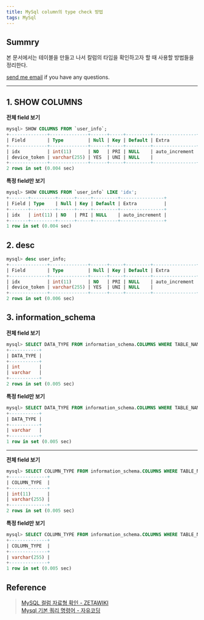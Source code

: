 ```yaml
---
title: MySql column의 type check 방법
tags: MySql
---
```


## Summry

본 문서에서는 테이블을 만들고 나서 칼럼의 타입을 확인하고자 할 때 사용할 방법들을 정리한다.  

[send me email](mailto:jewel7492@gmail.com) if you have any questions.

<!--more-->

---

## 1. SHOW COLUMNS

**전체 field 보기**  
```sql
mysql> SHOW COLUMNS FROM `user_info`;
+--------------+--------------+------+-----+---------+----------------+
| Field        | Type         | Null | Key | Default | Extra          |
+--------------+--------------+------+-----+---------+----------------+
| idx          | int(11)      | NO   | PRI | NULL    | auto_increment |
| device_token | varchar(255) | YES  | UNI | NULL    |                |
+--------------+--------------+------+-----+---------+----------------+
2 rows in set (0.004 sec)
```

**특정 field만 보기**  
```sql
mysql> SHOW COLUMNS FROM `user_info` LIKE 'idx';
+-------+---------+------+-----+---------+----------------+
| Field | Type    | Null | Key | Default | Extra          |
+-------+---------+------+-----+---------+----------------+
| idx   | int(11) | NO   | PRI | NULL    | auto_increment |
+-------+---------+------+-----+---------+----------------+
1 row in set (0.004 sec)
```

## 2. desc

```sql
mysql> desc user_info;
+--------------+--------------+------+-----+---------+----------------+
| Field        | Type         | Null | Key | Default | Extra          |
+--------------+--------------+------+-----+---------+----------------+
| idx          | int(11)      | NO   | PRI | NULL    | auto_increment |
| device_token | varchar(255) | YES  | UNI | NULL    |                |
+--------------+--------------+------+-----+---------+----------------+
2 rows in set (0.006 sec)
```

## 3. information_schema

**전체 field 보기**  
```sql
mysql> SELECT DATA_TYPE FROM information_schema.COLUMNS WHERE TABLE_NAME='user_info';
+-----------+
| DATA_TYPE |
+-----------+
| int       |
| varchar   |
+-----------+
2 rows in set (0.005 sec)
```

**특정 field만 보기**  
```sql
mysql> SELECT DATA_TYPE FROM information_schema.COLUMNS WHERE TABLE_NAME='user_info' AND COLUMN_NAME='device_token';
+-----------+
| DATA_TYPE |
+-----------+
| varchar   |
+-----------+
1 row in set (0.005 sec)
```

---

**전체 field 보기**  
```sql
mysql> SELECT COLUMN_TYPE FROM information_schema.COLUMNS WHERE TABLE_NAME='user_info';
+--------------+
| COLUMN_TYPE  |
+--------------+
| int(11)      |
| varchar(255) |
+--------------+
2 rows in set (0.005 sec)
```

**특정 field만 보기**  
```sql
mysql> SELECT COLUMN_TYPE FROM information_schema.COLUMNS WHERE TABLE_NAME='user_info' AND COLUMN_NAME='device_token';
+--------------+
| COLUMN_TYPE  |
+--------------+
| varchar(255) |
+--------------+
1 row in set (0.005 sec)
```

## Reference

> [MySQL 컬럼 자료형 확인 - ZETAWIKI](https://zetawiki.com/wiki/MySQL_%EC%BB%AC%EB%9F%BC_%EC%9E%90%EB%A3%8C%ED%98%95_%ED%99%95%EC%9D%B8)  
> [Mysql 기본 쿼리 명령어 - 자유코딩](https://fors.tistory.com/195)